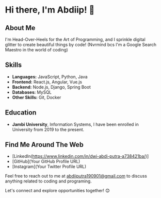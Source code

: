
# Hi there, I'm Abdiip! 👋

## About Me
I'm Head-Over-Heels for the Art of Programming, and I sprinkle digital glitter to create beautiful things by code!
(Nvrmind bcs I'm a Google Search Maestro in the world of coding)
## Skills

- **Languages:** JavaScript, Python, Java
- **Frontend:** React.js, Angular, Vue.js
- **Backend:** Node.js, Django, Spring Boot
- **Databases:** MySQL
- **Other Skills:** Git, Docker


## Education
- **Jambi University**, Information Systems, I have been enrolled in University from 2019 to the present.

## Find Me Around The Web
- [LinkedIn(https://www.linkedin.com/in/dwi-abdi-putra-a738421ba/)]
- [GitHub](Your GitHub Profile URL)
- [Instagram](Your Twitter Profile URL)

Feel free to reach out to me at abdiiputra190901@gmail.com to discuss anything related to coding and programing.

Let's connect and explore opportunities together! 😊
